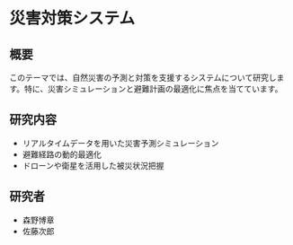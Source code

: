 # 災害対策システム

## 概要

このテーマでは、自然災害の予測と対策を支援するシステムについて研究します。特に、災害シミュレーションと避難計画の最適化に焦点を当てています。

## 研究内容

- リアルタイムデータを用いた災害予測シミュレーション
- 避難経路の動的最適化
- ドローンや衛星を活用した被災状況把握

## 研究者

- 森野博章
- 佐藤次郎 
